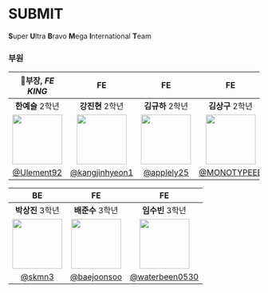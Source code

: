 # SUBMIT
**S**uper **U**ltra **B**ravo **M**ega **I**nternational **T**eam

### 부원

|👑부장, ***FE KING***|FE|FE|FE|BE|BE|
|:-----------:|:-----------:|:-----------:|:-----------:|:-----------:|:-----------:|
|**한예슬** 2학년|**강진현** 2학년|**김규하** 2학년|**김상구** 2학년|**심예찬** 2학년|**양희범** 2학년|
|<img src="https://avatars.githubusercontent.com/u/103026978" width="100px">|<img src="https://avatars.githubusercontent.com/u/100929676?v=4" width="100px"/>|<img src="https://avatars.githubusercontent.com/u/102589413?v=4" width="100px"/>|<img src="https://avatars.githubusercontent.com/u/76112135?v=4" width="100px"/>|<img src="https://avatars.githubusercontent.com/u/101486323?v=4" width="100px"/>|<img src="https://avatars.githubusercontent.com/u/103175928?v=4" width="100px"/>|
|[@Ulement92](https://github.com/Ulement92)|[@kangjinhyeon1](https://github.com/kangjinhyeon1)|[@applely25](https://github.com/appley25)|[@MONOTYPEEE](https://github.com/MONOTYPEEE)|[@simyechan](https://github.com/simyechan)|[@sinbla78](https://github.com/sinbla78)|

|BE|FE|FE|
|:-----------:|:-----------:|:-----------:|
|**박상진** 3학년|**배준수** 3학년|**임수빈** 3학년|
|<img src="https://avatars.githubusercontent.com/u/81291090?v=4" width="100px">|<img src="https://avatars.githubusercontent.com/u/81336853?v=4" width="100px"/>|<img src="https://avatars.githubusercontent.com/u/98823638?v=4" width="100px"/>|
|[@skmn3](https://github.com/skmn3)|[@baejoonsoo](https://github.com/baejoonsoo)|[@waterbeen0530](https://github.com/waterbeen0530)|

